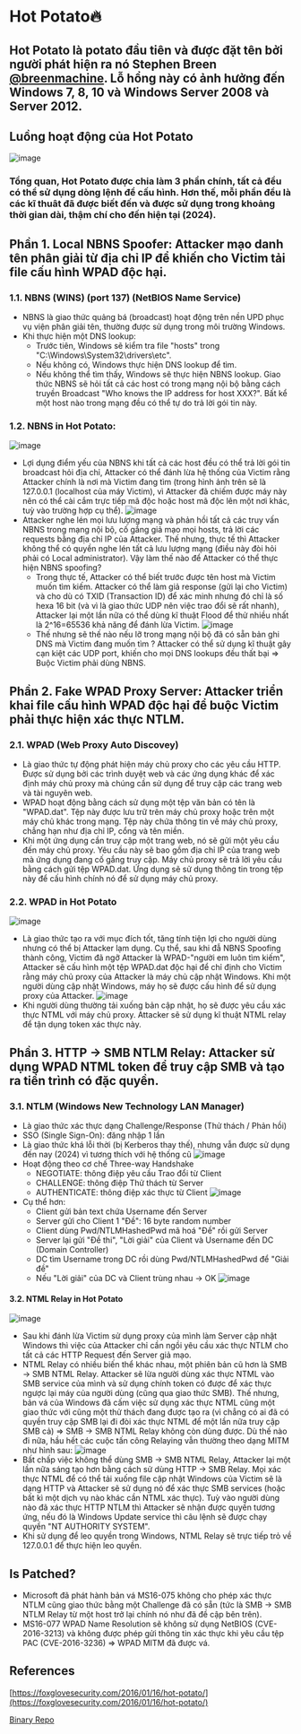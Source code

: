 # Hot Potato🔥
## Hot Potato là potato đầu tiên và được đặt tên bởi người phát hiện ra nó Stephen Breen [@breenmachine](https://twitter.com/breenmachine). Lỗ hổng này có ảnh hưởng đến Windows 7, 8, 10 và Windows Server 2008 và Server 2012.
## Luồng hoạt động của Hot Potato
![image](https://github.com/LeThanhkosogian/Potato/assets/97555997/82014ed2-b92c-42fd-b087-91f8c1778a85)
### Tổng quan, Hot Potato được chia làm 3 phần chính, tất cả đều có thể sử dụng dòng lệnh để cấu hình. Hơn thế, mỗi phần đều là các kĩ thuât đã được biết đến và được sử dụng trong khoảng thời gian dài, thậm chí cho đến hiện tại (2024).
## Phần 1. Local NBNS Spoofer: Attacker mạo danh tên phân giải từ địa chỉ IP để khiến cho Victim tải file cấu hình WPAD độc hại.
### 1.1. NBNS (WINS) (port 137) (NetBIOS Name Service)
   - NBNS là giao thức quảng bá (broadcast) hoạt động trên nền UPD phục vụ viện phân giải tên, thường được sử dụng trong môi trường Windows.
   - Khi thực hiện một DNS lookup:
     - Trước tiên, Windows sẽ kiểm tra file "hosts" trong "C:\Windows\System32\drivers\etc".
     - Nếu không có, Windows thực hiện DNS lookup để tìm.
     - Nếu không thể tìm thấy, Windows sẽ thực hiện NBNS lookup. Giao thức NBNS sẽ hỏi tất cả các host có trong mạng nội bộ bằng cách truyền Broadcast "Who knows the IP address for host XXX?". Bất kể một host nào trong mạng đều có thể tự do trả lời gói tin này.
### 1.2. NBNS in Hot Potato:
   ![image](https://github.com/LeThanhkosogian/Potato/assets/97555997/766b29d7-9466-4c78-8f4a-d9ffeb634c01)
   - Lợi dụng điểm yếu của NBNS khi tất cả các host đều có thể trả lời gói tin broadcast hỏi địa chỉ, Attacker có thể đánh lừa hệ thống của Victim rằng Attacker chính là nơi mà Victim đang tìm (trong hình ảnh trên sẽ là 127.0.0.1 (localhost của máy Victim), vì Attacker đã chiếm được máy này nên có thể cài cắm trực tiếp mã độc hoặc host mã độc lên một nơi khác, tuỳ vào trường hợp cụ thể).
   ![image](https://github.com/LeThanhkosogian/Potato/assets/97555997/bbca36e6-3457-4570-8c6c-3d7b89340252)
   - Attacker nghe lén mọi lưu lượng mạng và phản hồi tất cả các truy vấn NBNS trong mạng nội bộ, cố gắng giả mạo mọi hosts, trả lời các requests bằng địa chỉ IP của Attacker. Thế nhưng, thực tế thì Attacker không thể có quyền nghe lén tất cả lưu lượng mạng (điều này đòi hỏi phải có Local administrator). Vậy làm thế nào để Attacker có thể thực hiện NBNS spoofing?
      - Trong thực tế, Attacker có thể biết trước được tên host mà Victim muốn tìm kiếm. Attacker có thể làm giả response (gửi lại cho Victim) và cho dù có TXID (Transaction ID) để xác minh nhưng đó chỉ là số hexa 16 bit (và vì là giao thức UDP nên việc trao đổi sẽ rất nhanh), Attacker lại một lần nữa có thể dùng kĩ thuật Flood để thử nhiều nhất là 2^16=65536 khả năng để đánh lừa Victim.
        ![image](https://github.com/LeThanhkosogian/Potato/assets/97555997/8edc2292-ed4a-4c5f-9b6b-f227490c9f0e)
      - Thế nhưng sẽ thế nào nếu lỡ trong mạng nội bộ đã có sẵn bản ghi DNS mà Victim đang muốn tìm ? Attacker có thể sử dụng kĩ thuật gây cạn kiệt các UDP port, khiến cho mọi DNS lookups đều thất bại => Buộc Victim phải dùng NBNS.
## Phần 2. Fake WPAD Proxy Server: Attacker triển khai file cấu hình WPAD độc hại để buộc Victim phải thực hiện xác thực NTLM.
### 2.1. WPAD (Web Proxy Auto Discovey)
   - Là giao thức tự động phát hiện máy chủ proxy cho các yêu cầu HTTP. Được sử dụng bởi các trình duyệt web và các ứng dụng khác để xác định máy chủ proxy mà chúng cần sử dụng để truy cập các trang web và tài nguyên web.
   - WPAD hoạt động bằng cách sử dụng một tệp văn bản có tên là "WPAD.dat". Tệp này được lưu trữ trên máy chủ proxy hoặc trên một máy chủ khác trong mạng. Tệp này chứa thông tin về máy chủ proxy, chẳng hạn như địa chỉ IP, cổng và tên miền.
   - Khi một ứng dụng cần truy cập một trang web, nó sẽ gửi một yêu cầu đến máy chủ proxy. Yêu cầu này sẽ bao gồm địa chỉ IP của trang web mà ứng dụng đang cố gắng truy cập. Máy chủ proxy sẽ trả lời yêu cầu bằng cách gửi tệp WPAD.dat. Ứng dụng sẽ sử dụng thông tin trong tệp này để cấu hình chính nó để sử dụng máy chủ proxy.
### 2.2. WPAD in Hot Potato
   ![image](https://github.com/LeThanhkosogian/Potato/assets/97555997/1ed669a9-f2ce-4637-bd94-3f2d1c1c159f)
   - Là giao thức tạo ra với mục đích tốt, tăng tính tiện lợi cho người dùng nhưng có thể bị Attacker lạm dụng. Cụ thể, sau khi đẫ NBNS Spoofing thành công, Victim đã ngỡ Attacker là WPAD-"người em luôn tìm kiếm", Attacker sẽ cấu hình một tệp WPAD.dat độc hại để chỉ định cho Victim rằng máy chủ proxy của Attacker là máy chủ cập nhật Windows. Khi một người dùng cập nhật Windows, máy họ sẽ được cấu hình để sử dụng proxy của Attacker.
     ![image](https://github.com/LeThanhkosogian/Potato/assets/97555997/4190058a-652c-4cf9-b4fb-9fc1fdb29e86)
   - Khi người dùng thường tải xuống bản cập nhật, họ sẽ được yêu cầu xác thực NTML với máy chủ proxy. Attacker sẽ sử dụng kĩ thuật NTML relay để tận dụng token xác thực này.
## Phần 3. HTTP -> SMB NTLM Relay: Attacker sử dụng WPAD NTML token để truy cập SMB và tạo ra tiển trình có đặc quyền.
### 3.1. NTLM (Windows New Technology LAN Manager)
   - Là giao thức xác thực dạng Challenge/Response (Thử thách / Phản hồi)
   - SSO (Single Sign-On): đăng nhập 1 lần
   - Là giao thức khá lỗi thời (bị Kerberos thay thế), nhưng vẫn được sử dụng đến nay (2024) vì tương thích với hệ thống cũ
      ![image](https://github.com/LeThanhkosogian/Potato/assets/97555997/99b72562-f65f-4201-a131-fe7a096af13e)
   - Hoạt động theo cơ chế Three-way Handshake
      - NEGOTIATE: thông điệp yêu cầu Trao đổi từ Client
      - CHALLENGE: thông điệp Thử thách từ Server
      - AUTHENTICATE: thông điệp xác thực từ Client
         ![image](https://github.com/LeThanhkosogian/Potato/assets/97555997/d105fcae-6e40-4c5a-90f5-b06e8ca40a91)
   - Cụ thể hơn:
      - Client gửi bản text chứa Username đến Server
      - Server gửi cho Client 1 "Đề": 16 byte random number
      - Client dùng Pwd/NTLMHashedPwd mã hoá "Đề" rồi gửi Server
      - Server lại gửi "Đề thi", "Lời giải" của Client và Username đến DC (Domain Controller)
      - DC tìm Username trong DC rồi dùng Pwd/NTLMHashedPwd để "Giải đề"
      - Nếu "Lời giải" của DC và Client trùng nhau -> OK
         ![image](https://github.com/LeThanhkosogian/Potato/assets/97555997/680f19e4-d5cd-453f-9ca6-0fd6cee57999)
#### 3.2. NTML Relay in Hot Potato
   ![image](https://github.com/LeThanhkosogian/Potato/assets/97555997/6de2fdb6-39a9-40ec-93b7-91b6faa16302)
   - Sau khi đánh lừa Victim sử dụng proxy của mình làm Server cập nhật Windows thì việc của Attacker chỉ cần ngồi yêu cầu xác thực NTLM cho tất cả các HTTP Request đến Server giả mạo.
   - NTML Relay có nhiều biến thể khác nhau, một phiên bản cũ hơn là SMB -> SMB NTML Relay. Attacker sẽ lừa người dùng xác thực NTML vào SMB service của mình và sử dụng chính token có được để xác thực ngược lại máy của người dùng (cũng qua giao thức SMB). Thế nhưng, bản vá của Windows đã cấm việc sử dụng xác thực NTML cũng một giao thức với cũng một thử thách đang được tạo ra (vì chẳng có ai đã có quyền truy cập SMB lại đi đòi xác thực NTML để một lần nữa truy cập SMB cả) => SMB -> SMB NTML Relay không còn dùng được. Dù thế nào đi nữa, hầu hết các cuộc tấn công Relaying vẫn thường theo dạng MITM như hình sau:
     ![image](https://github.com/LeThanhkosogian/Potato/assets/97555997/be9453af-2204-49df-88ac-007ced8e1195)
   - Bất chấp việc không thể dùng SMB -> SMB NTML Relay, Attacker lại một lần nữa sáng tạo hơn bằng cách sử dùng HTTP -> SMB Relay. Mọi xác thực NTML để có thể tải xuống file cập nhật Windows của Victim sẽ là dạng HTTP và Attacker sẽ sử dụng nó để xác thực SMB services (hoặc bất kì một dịch vụ nào khác cần NTML xác thực). Tuỳ vào người dùng nào đã xác thực HTTP NTLM thì Attacker sẽ nhận được quyền tương ứng, nếu đó là Windows Update service thì câu lệnh sẽ được chạy quyền "NT AUTHORITY SYSTEM".
   - Khi sử dụng để leo quyền trong Windows, NTML Relay sẽ trực tiếp trỏ về 127.0.0.1 để thực hiện leo quyền.
## Is Patched?
   - Microsoft đã phát hành bản vá MS16-075 không cho phép xác thực NTLM cũng giao thức bằng một Challenge đã có sẵn (tức là SMB -> SMB NTLM Relay từ một host trở lại chính nó như đã đề cập bên trên).
   - MS16-077 WPAD Name Resolution sẽ không sử dụng NetBIOS (CVE-2016-3213) và không được phép gửi thông tin xác thực khi yêu cầu tệp PAC (CVE-2016-3236) => WPAD MITM đã được vá.

## References
[https://foxglovesecurity.com/2016/01/16/hot-potato/](https://foxglovesecurity.com/2016/01/16/hot-potato/)

[Binary Repo](https://github.com/foxglovesec/Potato)
